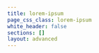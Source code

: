 ```yaml
---
title: lorem-ipsum
page_css_class: lorem-ipsum
white_header: false
sections: []
layout: advanced
---
```

